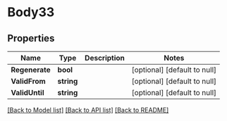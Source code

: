 # Body33

## Properties
Name | Type | Description | Notes
------------ | ------------- | ------------- | -------------
**Regenerate** | **bool** |  | [optional] [default to null]
**ValidFrom** | **string** |  | [optional] [default to null]
**ValidUntil** | **string** |  | [optional] [default to null]

[[Back to Model list]](../README.md#documentation-for-models) [[Back to API list]](../README.md#documentation-for-api-endpoints) [[Back to README]](../README.md)

